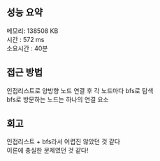 
## 성능 요약
메모리: 138508 KB  
시간 : 572 ms  
소요시간 : 40분  


## 접근 방법
인접리스트로 양방향 노드 연결 후 각 노드마다 bfs로 탐색  
bfs로 방문하는 노드는 하나의 연결 요소  


## 회고
인접리스트 + bfs라서 어렵진 않았던 것 같다  
이론에 충실한 문제였던 것 같다!  

